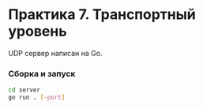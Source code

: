 # Практика 7. Транспортный уровень

UDP сервер написан на Go.

### Сборка и запуск

```bash
cd server
go run . [-port]
```
